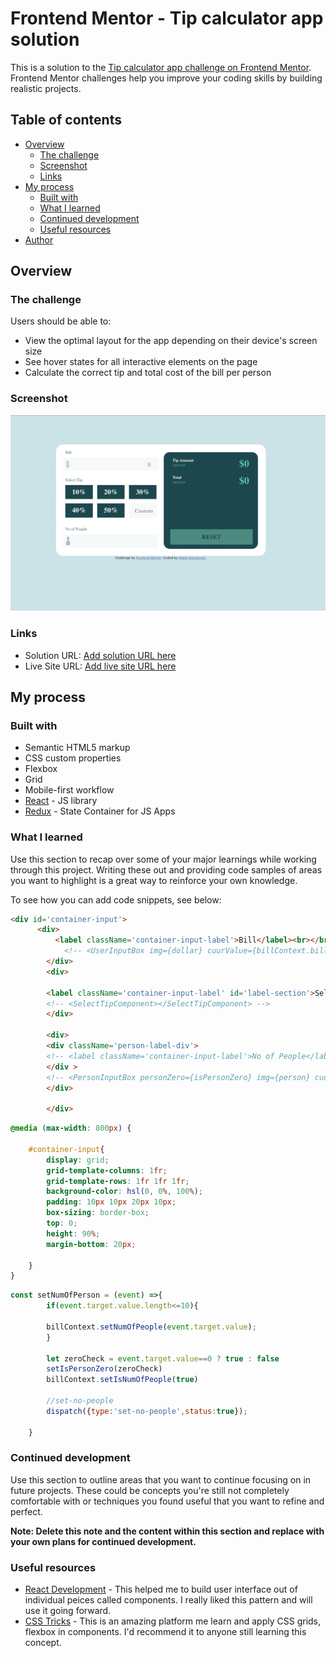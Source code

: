 # Frontend Mentor - Tip calculator app solution

This is a solution to the [Tip calculator app challenge on Frontend Mentor](https://www.frontendmentor.io/challenges/tip-calculator-app-ugJNGbJUX). Frontend Mentor challenges help you improve your coding skills by building realistic projects.

## Table of contents

- [Overview](#overview)
  - [The challenge](#the-challenge)
  - [Screenshot](#screenshot)
  - [Links](#links)
- [My process](#my-process)
  - [Built with](#built-with)
  - [What I learned](#what-i-learned)
  - [Continued development](#continued-development)
  - [Useful resources](#useful-resources)
- [Author](#author)


## Overview

### The challenge

Users should be able to:

- View the optimal layout for the app depending on their device's screen size
- See hover states for all interactive elements on the page
- Calculate the correct tip and total cost of the bill per person

### Screenshot

![](./screenshot.jpg)


### Links

- Solution URL: [Add solution URL here](https://your-solution-url.com)
- Live Site URL: [Add live site URL here](https://your-live-site-url.com)

## My process

### Built with

- Semantic HTML5 markup
- CSS custom properties
- Flexbox
- Grid
- Mobile-first workflow
- [React](https://reactjs.org/) - JS library
- [Redux](https://redux.js.org/) - State Container for JS Apps



### What I learned

Use this section to recap over some of your major learnings while working through this project. Writing these out and providing code samples of areas you want to highlight is a great way to reinforce your own knowledge.

To see how you can add code snippets, see below:

```html
<div id='container-input'>        
      <div>
          <label className='container-input-label'>Bill</label><br></br>
            <!-- <UserInputBox img={dollar} cuurValue={billContext.billAmount} onText={(event)=>setBillAmount(event)} ></UserInputBox> -->
        </div>
        <div>
        
        <label className='container-input-label' id='label-section'>Select Tip</label>
        <!-- <SelectTipComponent></SelectTipComponent> -->
        </div>  
        
        <div>
        <div className='person-label-div'>
        <!-- <label className='container-input-label'>No of People</label> {isPersonZero&& <label id='person-label-div'>&nbsp;&nbsp;couldn't be zero</label>} <br></br> -->
        </div >
        <!-- <PersonInputBox personZero={isPersonZero} img={person} cuurValue={billContext.noOfPeople} onText={(event)=>setNumOfPerson(event)}></PersonInputBox> -->
        </div>
       
        </div>      
```
```css
@media (max-width: 800px) {

    #container-input{
        display: grid;
        grid-template-columns: 1fr;
        grid-template-rows: 1fr 1fr 1fr;
        background-color: hsl(0, 0%, 100%);
        padding: 10px 10px 20px 10px;
        box-sizing: border-box;
        top: 0;
        height: 90%;
        margin-bottom: 20px;
        
    }
}
```
```js
const setNumOfPerson = (event) =>{
        if(event.target.value.length<=10){

        billContext.setNumOfPeople(event.target.value);
        }

        let zeroCheck = event.target.value==0 ? true : false
        setIsPersonZero(zeroCheck)
        billContext.setIsNumOfPeople(true)

        //set-no-people
        dispatch({type:'set-no-people',status:true});

    }

```

### Continued development

Use this section to outline areas that you want to continue focusing on in future projects. These could be concepts you're still not completely comfortable with or techniques you found useful that you want to refine and perfect.

**Note: Delete this note and the content within this section and replace with your own plans for continued development.**

### Useful resources

- [React Development](https://react.dev/) - This helped me to build user interface out of individual peices called components. I really liked this pattern and will use it going forward.
- [CSS Tricks](https://css-tricks.com/) - This is an amazing platform me learn and apply CSS grids, flexbox in components. I'd recommend it to anyone still learning this concept.


